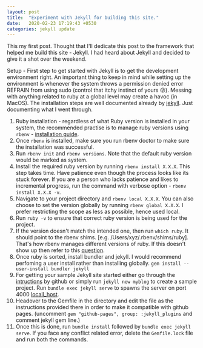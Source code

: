 ```yaml
---
layout: post
title:  "Experiment with Jekyll for building this site."
date:   2020-02-23 17:19:43 +0530
categories: jekyll update
---
```

This my first post. Thought that I'll dedicate this post to the framework that helped me build this site - Jekyll. I had heard about Jekyll and decided to give it a shot over the weekend.

Setup -
First step to get started with Jekyll is to get the development environment right. An important thing to keep in mind while setting up the environment is whenever the system throws a permission denied error REFRAIN from using sudo (control that itchy instinct of yours 😛). Messing with anything related to ruby at a global level may create a havoc (in MacOS). The installation steps are well documented already by [jekyll][jekyll_installation]. Just documenting what I went through.

1. Ruby installation - regardless of what Ruby version is installed in your system, the recommended practise is to manage ruby versions using `rbenv` - [installation guide][rbenv_site].
2. Once `rbenv` is installed, make sure you run rbenv doctor to make sure the installation was successful.
3. Run `rbenv init` and `rbenv versions`. Note that the default ruby version would be marked as system.
4. Install the required ruby version by running `rbenv install X.X.X`. This step takes time. Have patience even though the process looks like its stuck forever. If you are a person who lacks patience and likes to incremental progress, run the command with verbose option - `rbenv install X.X.X -v`.
5. Navigate to your project directory and `rbenv local X.X.X`. You can also choose to set the version globally by running `rbenv global X.X.X`. I prefer restricting the scope as less as possible, hence used local.
6. Run `ruby -v` to ensure that correct ruby version is being used for the project.
7. If the version doesn't match the intended one, then run `which ruby`. It should point to the rbenv shims. [e.g. /Users/xyz/.rbenv/shims/ruby]. That's how rbenv manages different versions of ruby. If this doesn't show up then refer to this [question][ruby_path_issue].
8. Once ruby is sorted, install bundler and jekyll. I would recommend perfoming a user install rather than installing globally. `gem install --user-install bundler jekyll`
9. For getting your sample Jekyll site started either go through the [intructions][gh_pages_setup] by github or simply run `jekyll new myblog` to create a sample project. Run `bundle exec jekyll serve` to spawns the server on port 4000 [locall_host].
10. Headover to the Gemfile in the directory and edit the file as the instructions provided there in order to make it compatible with github pages. (uncomment `gem "github-pages", group: :jekyll_plugins` and comment jekyll gem line.)
11. Once this is done, run `bundle install` followed by `bundle exec jekyll serve`. If you face any conflict related error, delete the `Gemfile.lock` file and run both the commands.

[rbenv_site]: https://github.com/rbenv/rbenv#installation
[jekyll_installation]: https://jekyllrb.com/docs/installation/
[gh_pages_setup]: https://help.github.com/en/github/working-with-github-pages/creating-a-github-pages-site-with-jekyll
[locall_host]: http://localhost:4000
[ruby_path_issue]: [https://stackoverflow.com/questions/10940736/rbenv-not-changing-ruby-version]